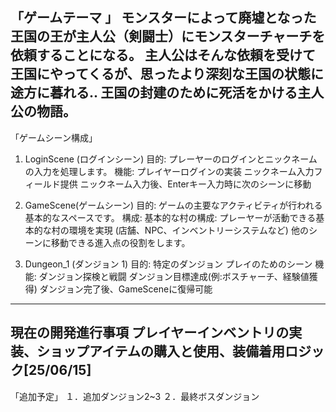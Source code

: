 「ゲームテーマ 」
モンスターによって廃墟となった王国の王が主人公（剣闘士）にモンスターチャーチを依頼することになる。
主人公はそんな依頼を受けて王国にやってくるが、思ったより深刻な王国の状態に途方に暮れる..
王国の封建のために死活をかける主人公の物語。
--------------------------------------------------------------------
「ゲームシーン構成」
1. LoginScene (ログインシーン)
目的: プレーヤーのログインとニックネームの入力を処理します。
機能:
	プレイヤーログインの実装
	ニックネーム入力フィールド提供
	ニックネーム入力後、Enterキー入力時に次のシーンに移動

2. GameScene(ゲームシーン)
目的: ゲームの主要なアクティビティが行われる基本的なスペースです。
構成:
	基本的な村の構成: プレーヤーが活動できる基本的な村の環境を実現 (店舗、NPC、インベントリーシステムなど)
	他のシーンに移動できる進入点の役割をします。

3. Dungeon_1 (ダンジョン 1)
目的: 特定のダンジョン プレイのためのシーン
機能:
	ダンジョン探検と戦闘
	ダンジョン目標達成(例:ボスチャーチ、経験値獲得)
	ダンジョン完了後、GameSceneに復帰可能
--------------------------------------------------------------------
現在の開発進行事項
プレイヤーインベントリの実装、ショップアイテムの購入と使用、装備着用ロジック[25/06/15]
--------------------------------------------------------------------
「追加予定」
１．追加ダンジョン2~3 
２．最終ボスダンジョン
